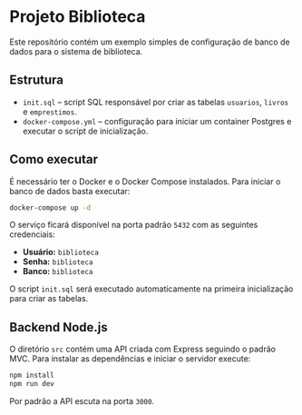 # Projeto Biblioteca

Este repositório contém um exemplo simples de configuração de banco de dados para o sistema de biblioteca.

## Estrutura

- `init.sql` – script SQL responsável por criar as tabelas `usuarios`, `livros` e `emprestimos`.
- `docker-compose.yml` – configuração para iniciar um container Postgres e executar o script de inicialização.

## Como executar

É necessário ter o Docker e o Docker Compose instalados. Para iniciar o banco de dados basta executar:

```bash
docker-compose up -d
```

O serviço ficará disponível na porta padrão `5432` com as seguintes credenciais:

- **Usuário:** `biblioteca`
- **Senha:** `biblioteca`
- **Banco:** `biblioteca`

O script `init.sql` será executado automaticamente na primeira inicialização para criar as tabelas.


## Backend Node.js

O diretório `src` contém uma API criada com Express seguindo o padrão MVC.
Para instalar as dependências e iniciar o servidor execute:

```bash
npm install
npm run dev
```

Por padrão a API escuta na porta `3000`.
